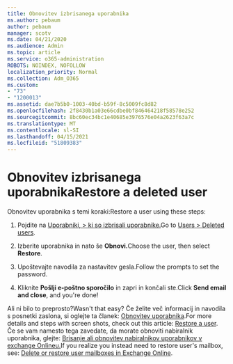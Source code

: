 ```yaml
---
title: Obnovitev izbrisanega uporabnika
ms.author: pebaum
author: pebaum
manager: scotv
ms.date: 04/21/2020
ms.audience: Admin
ms.topic: article
ms.service: o365-administration
ROBOTS: NOINDEX, NOFOLLOW
localization_priority: Normal
ms.collection: Adm_O365
ms.custom:
- "73"
- "1200013"
ms.assetid: dae7b5b0-1003-40bd-b59f-8c5009fc8d82
ms.openlocfilehash: 2f8430b1a03e66cdbe0bf846464218f58578e252
ms.sourcegitcommit: 8bc60ec34bc1e40685e3976576e04a2623f63a7c
ms.translationtype: MT
ms.contentlocale: sl-SI
ms.lasthandoff: 04/15/2021
ms.locfileid: "51809383"
---
```

# <a name="restore-a-deleted-user"></a><span data-ttu-id="04c1d-102">Obnovitev izbrisanega uporabnika</span><span class="sxs-lookup"><span data-stu-id="04c1d-102">Restore a deleted user</span></span>

<span data-ttu-id="04c1d-103">Obnovitev uporabnika s temi koraki:</span><span class="sxs-lookup"><span data-stu-id="04c1d-103">Restore a user using these steps:</span></span>
  
1. <span data-ttu-id="04c1d-104">Pojdite na [Uporabniki, \> ki so izbrisali uporabnike.](https://admin.microsoft.com/adminportal/home#/deletedusers)</span><span class="sxs-lookup"><span data-stu-id="04c1d-104">Go to [Users \> Deleted users](https://admin.microsoft.com/adminportal/home#/deletedusers).</span></span>

2. <span data-ttu-id="04c1d-105">Izberite uporabnika in nato še **Obnovi.**</span><span class="sxs-lookup"><span data-stu-id="04c1d-105">Choose the user, then select **Restore**.</span></span>

3. <span data-ttu-id="04c1d-106">Upoštevajte navodila za nastavitev gesla.</span><span class="sxs-lookup"><span data-stu-id="04c1d-106">Follow the prompts to set the password.</span></span>

4. <span data-ttu-id="04c1d-107">Kliknite **Pošlji e-poštno sporočilo** in zapri in končali ste.</span><span class="sxs-lookup"><span data-stu-id="04c1d-107">Click **Send email and close**, and you're done!</span></span>

<span data-ttu-id="04c1d-108">Ali ni bilo to preprosto?</span><span class="sxs-lookup"><span data-stu-id="04c1d-108">Wasn't that easy?</span></span> <span data-ttu-id="04c1d-109">Če želite več informacij in navodila s posnetki zaslona, si oglejte ta članek: [Obnovitev uporabnika](https://docs.microsoft.com/microsoft-365/admin/add-users/restore-user).</span><span class="sxs-lookup"><span data-stu-id="04c1d-109">For more details and steps with screen shots, check out this article: [Restore a user](https://docs.microsoft.com/microsoft-365/admin/add-users/restore-user).</span></span> <span data-ttu-id="04c1d-110">Če se vam namesto tega zavedate, da morate obnoviti nabiralnik uporabnika, glejte: [Brisanje ali obnovitev nabiralnikov uporabnikov v exchange Onlineu.](https://docs.microsoft.com/exchange/recipients-in-exchange-online/delete-or-restore-mailboxes)</span><span class="sxs-lookup"><span data-stu-id="04c1d-110">If you realize you instead need to restore user's mailbox, see: [Delete or restore user mailboxes in Exchange Online](https://docs.microsoft.com/exchange/recipients-in-exchange-online/delete-or-restore-mailboxes).</span></span>